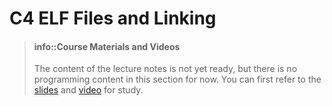 # C4 ELF Files and Linking

> #### info::Course Materials and Videos
> The content of the lecture notes is not yet ready, but there is no programming content in this section for now.
> You can first refer to the [slides][slide] and [video][video] for study.

[slide]: https://ysyx.oscc.cc/slides/2306/14.html#/
[video]: https://www.bilibili.com/video/BV1Ly4y1w7hn